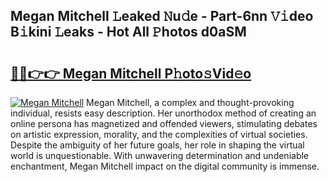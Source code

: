 ## Megan Mitchell 𝙻eaked 𝙽u𝚍e - Part-6nn 𝚅𝚒deo B𝚒kini 𝙻eaks - Hot All 𝙿hotos d0aSM

# <h2><a href="http://ld439ga.urlbe.top/?page=Megan+Mitchell">🔗🔗👉👉 Megan Mitchell P𝚑oto𝚜Vid𝚎o</a></h2>

[![Megan Mitchell](https://i.imgur.com/eBuTRDB.gif)](http://ld439ga.urlbe.top/?page=Megan+Mitchell)
Megan Mitchell, a complex and thought-provoking individual, resists easy description. Her unorthodox method of creating an online persona has magnetized and offended viewers, stimulating debates on artistic expression, morality, and the complexities of virtual societies. Despite the ambiguity of her future goals, her role in shaping the virtual world is unquestionable. With unwavering determination and undeniable enchantment, Megan Mitchell impact on the digital community is immense.
